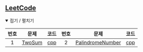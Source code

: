 [LeetCode](https://leetcode.com/problemset/all)
-----------------------------------------------

<details open> <summary> 접기 / 펼치기 </summary>

| 번호 | 문제                                            | 코드                     | 번호 | 문제                                                                | 코드                               |
|:----:|:-----------------------------------------------:|:------------------------:|:----:|:-------------------------------------------------------------------:|:----------------------------------:|
|  1   | [TwoSum](https://leetcode.com/problems/two-sum) | [cpp](source/TwoSum.cpp) |  2   | [PalindromeNumber](https://leetcode.com/problems/palindrome-number) | [cpp](source/PalindromeNumber.cpp) |

</details>
